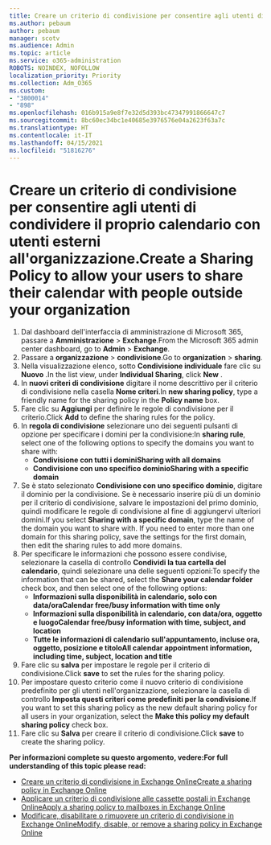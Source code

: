 ```yaml
---
title: Creare un criterio di condivisione per consentire agli utenti di condividere il proprio calendario con utenti esterni all'organizzazione.
ms.author: pebaum
author: pebaum
manager: scotv
ms.audience: Admin
ms.topic: article
ms.service: o365-administration
ROBOTS: NOINDEX, NOFOLLOW
localization_priority: Priority
ms.collection: Adm_O365
ms.custom:
- "3800014"
- "898"
ms.openlocfilehash: 016b915a9e8f7e32d5d393bc47347991866647c7
ms.sourcegitcommit: 8bc60ec34bc1e40685e3976576e04a2623f63a7c
ms.translationtype: HT
ms.contentlocale: it-IT
ms.lasthandoff: 04/15/2021
ms.locfileid: "51816276"
---
```

# <a name="create-a-sharing-policy-to-allow-your-users-to-share-their-calendar-with-people-outside-your-organization"></a><span data-ttu-id="7d9d5-102">Creare un criterio di condivisione per consentire agli utenti di condividere il proprio calendario con utenti esterni all'organizzazione.</span><span class="sxs-lookup"><span data-stu-id="7d9d5-102">Create a Sharing Policy to allow your users to share their calendar with people outside your organization</span></span>

1. <span data-ttu-id="7d9d5-103">Dal dashboard dell'interfaccia di amministrazione di Microsoft 365, passare a **Amministrazione** > **Exchange**.</span><span class="sxs-lookup"><span data-stu-id="7d9d5-103">From the Microsoft 365 admin center dashboard, go to **Admin** > **Exchange**.</span></span>
2. <span data-ttu-id="7d9d5-104">Passare a **organizzazione** > **condivisione**.</span><span class="sxs-lookup"><span data-stu-id="7d9d5-104">Go to **organization** > **sharing**.</span></span>
3. <span data-ttu-id="7d9d5-105">Nella visualizzazione elenco, sotto **Condivisione individuale** fare clic su **Nuovo** .</span><span class="sxs-lookup"><span data-stu-id="7d9d5-105">In the list view, under **Individual Sharing**, click **New** .</span></span>
4. <span data-ttu-id="7d9d5-106">In **nuovi criteri di condivisione** digitare il nome descrittivo per il criterio di condivisione nella casella **Nome criteri**.</span><span class="sxs-lookup"><span data-stu-id="7d9d5-106">In **new sharing policy**, type a friendly name for the sharing policy in the **Policy name** box.</span></span>
5. <span data-ttu-id="7d9d5-107">Fare clic su **Aggiungi** per definire le regole di condivisione per il criterio.</span><span class="sxs-lookup"><span data-stu-id="7d9d5-107">Click **Add**  to define the sharing rules for the policy.</span></span>
6. <span data-ttu-id="7d9d5-108">In **regola di condivisione** selezionare uno dei seguenti pulsanti di opzione per specificare i domini per la condivisione:</span><span class="sxs-lookup"><span data-stu-id="7d9d5-108">In **sharing rule**, select one of the following options to specify the domains you want to share with:</span></span>
    - <span data-ttu-id="7d9d5-109">**Condivisione con tutti i domini**</span><span class="sxs-lookup"><span data-stu-id="7d9d5-109">**Sharing with all domains**</span></span>
    - <span data-ttu-id="7d9d5-110">**Condivisione con uno specifico dominio**</span><span class="sxs-lookup"><span data-stu-id="7d9d5-110">**Sharing with a specific domain**</span></span>
8. <span data-ttu-id="7d9d5-p101">Se è stato selezionato **Condivisione con uno specifico dominio**, digitare il dominio per la condivisione. Se è necessario inserire più di un dominio per il criterio di condivisione, salvare le impostazioni del primo dominio, quindi modificare le regole di condivisione al fine di aggiungervi ulteriori domini.</span><span class="sxs-lookup"><span data-stu-id="7d9d5-p101">If you select **Sharing with a specific domain**, type the name of the domain you want to share with. If you need to enter more than one domain for this sharing policy, save the settings for the first domain, then edit the sharing rules to add more domains.</span></span>
9. <span data-ttu-id="7d9d5-113">Per specificare le informazioni che possono essere condivise, selezionare la casella di controllo **Condividi la tua cartella del calendario**, quindi selezionare una delle seguenti opzioni:</span><span class="sxs-lookup"><span data-stu-id="7d9d5-113">To specify the information that can be shared, select the **Share your calendar folder** check box, and then select one of the following options:</span></span>
    - <span data-ttu-id="7d9d5-114">**Informazioni sulla disponibilità in calendario, solo con data/ora**</span><span class="sxs-lookup"><span data-stu-id="7d9d5-114">**Calendar free/busy information with time only**</span></span>
    - <span data-ttu-id="7d9d5-115">**Informazioni sulla disponibilità in calendario, con data/ora, oggetto e luogo**</span><span class="sxs-lookup"><span data-stu-id="7d9d5-115">**Calendar free/busy information with time, subject, and location**</span></span>
    - <span data-ttu-id="7d9d5-116">**Tutte le informazioni di calendario sull'appuntamento, incluse ora, oggetto, posizione e titolo**</span><span class="sxs-lookup"><span data-stu-id="7d9d5-116">**All calendar appointment information, including time, subject, location and title**</span></span>
11. <span data-ttu-id="7d9d5-117">Fare clic su **salva** per impostare le regole per il criterio di condivisione.</span><span class="sxs-lookup"><span data-stu-id="7d9d5-117">Click **save** to set the rules for the sharing policy.</span></span>
12. <span data-ttu-id="7d9d5-118">Per impostare questo criterio come il nuovo criterio di condivisione predefinito per gli utenti nell'organizzazione, selezionare la casella di controllo **Imposta questi criteri come predefiniti per la condivisione**.</span><span class="sxs-lookup"><span data-stu-id="7d9d5-118">If you want to set this sharing policy as the new default sharing policy for all users in your organization, select the **Make this policy my default sharing policy** check box.</span></span>
13. <span data-ttu-id="7d9d5-119">Fare clic su **Salva** per creare il criterio di condivisione.</span><span class="sxs-lookup"><span data-stu-id="7d9d5-119">Click **save** to create the sharing policy.</span></span>  

<span data-ttu-id="7d9d5-120">**Per informazioni complete su questo argomento, vedere:**</span><span class="sxs-lookup"><span data-stu-id="7d9d5-120">**For full understanding of this topic please read:**</span></span>

- [<span data-ttu-id="7d9d5-121">Creare un criterio di condivisione in Exchange Online</span><span class="sxs-lookup"><span data-stu-id="7d9d5-121">Create a sharing policy in Exchange Online</span></span>](https://docs.microsoft.com/exchange/sharing/sharing-policies/create-a-sharing-policy)
- [<span data-ttu-id="7d9d5-122">Applicare un criterio di condivisione alle cassette postali in Exchange Online</span><span class="sxs-lookup"><span data-stu-id="7d9d5-122">Apply a sharing policy to mailboxes in Exchange Online</span></span>](https://docs.microsoft.com/exchange/sharing/sharing-policies/apply-a-sharing-policy)
- [<span data-ttu-id="7d9d5-123">Modificare, disabilitare o rimuovere un criterio di condivisione in Exchange Online</span><span class="sxs-lookup"><span data-stu-id="7d9d5-123">Modify, disable, or remove a sharing policy in Exchange Online</span></span>](https://docs.microsoft.com/exchange/sharing/sharing-policies/modify-a-sharing-policy)